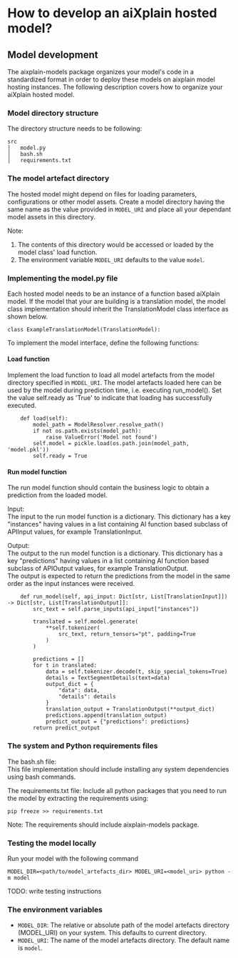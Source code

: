 # How to develop an aiXplain hosted model?

## Model development

The aixplain-models package organizes your model's code in a standardized format in order to deploy these models on aixplain model hosting instances. The following description covers how to organize your aiXplain hosted model.

### Model directory structure

The directory structure needs to be following:
```
src
│   model.py
│   bash.sh
│   requirements.txt
```

### The model artefact directory

The hosted model might depend on files for loading parameters, configurations or other model assets. Create a model directory having the same name as the value provided in `MODEL_URI` and place all your dependant model assets in this directory.

Note:
1. The contents of this directory would be accessed or loaded by the model class' load function. 
2. The environment variable `MODEL_URI` defaults to the value `model`.

### Implementing the model.py file

Each hosted model needs to be an instance of a function based aiXplain model. If the model that your are building is a translation model, the model class implementation should inherit the TranslationModel class interface as shown below.

```
class ExampleTranslationModel(TranslationModel):
```

To implement the model interface, define the following functions:

#### Load function

Implement the load function to load all model artefacts from the model directory specified in `MODEL_URI`. The model artefacts loaded here can be used by the model during prediction time, i.e. executing run_model().
Set the value self.ready as 'True' to indicate that loading has successfully executed.

```
    def load(self):
        model_path = ModelResolver.resolve_path()
        if not os.path.exists(model_path):
            raise ValueError('Model not found')
        self.model = pickle.load(os.path.join(model_path, 'model.pkl'))
        self.ready = True
```

#### Run model function

The run model function should contain the business logic to obtain a prediction from the loaded model.

Input:  
The input to the run model function is a dictionary. This dictionary has a key "instances" having values in a list containing AI function based subclass of APIInput values, for example TranslationInput.

Output:  
The output to the run model function is a dictionary. This dictionary has a key "predictions" having values in a list containing AI function based subclass of APIOutput values, for example TranslationOutput.  
The output is expected to return the predictions from the model in the same order as the input instances were received.

```
    def run_model(self, api_input: Dict[str, List[TranslationInput]]) -> Dict[str, List[TranslationOutput]]:
        src_text = self.parse_inputs(api_input["instances"])

        translated = self.model.generate(
            **self.tokenizer(
                src_text, return_tensors="pt", padding=True
            )
        )

        predictions = []
        for t in translated:
            data = self.tokenizer.decode(t, skip_special_tokens=True)
            details = TextSegmentDetails(text=data)
            output_dict = {
                "data": data,
                "details": details
            }
            translation_output = TranslationOutput(**output_dict)
            predictions.append(translation_output)
            predict_output = {"predictions": predictions}
        return predict_output
```


### The system and Python requirements files

The bash.sh file:  
This file implementation should include installing any system dependencies using bash commands.

The requirements.txt file:
Include all python packages that you need to run the model by extracting the requirements using:

```
pip freeze >> requirements.txt
```

Note: The requirements should include aixplain-models package.


### Testing the model locally

Run your model with the following command
```
MODEL_DIR=<path/to/model_artefacts_dir> MODEL_URI=<model_uri> python -m model
```

TODO: write testing instructions

### The environment variables

 - `MODEL_DIR`: The relative or absolute path of the model artefacts directory (MODEL_URI) on your system. This defaults to current directory.
 - `MODEL_URI`: The name of the model artefacts directory. The default name is `model`.
